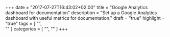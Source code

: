 +++
date = "2017-07-27T16:43:02+02:00"
title = "Google Analytics dashboard for documentation"
description = "Set up a Google Analytics dashboard with useful metrics for documentation."
draft = "true"
highlight = "true"
tags = [
    "",    
    ""
]
categories = [
    "",
    ""
]
+++

<!-- This is a template file for blogs. Copy and replace frontmatter & content. -->

<!-- Links and references -->
[zendesk-tips]:https://support.zendesk.com/hc/en-us/articles/203664136-Google-Analytics-and-Help-Center-Part-1-Asking-the-right-questions#topic_axr_4f4_ym
[annegentle]:http://justwriteclick.com/2010/09/01/web-analytics-for-technical-documentation-sites/
